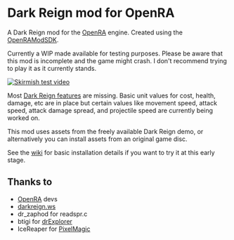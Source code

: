 # Dark Reign mod for OpenRA

A Dark Reign mod for the [OpenRA](https://github.com/OpenRA/OpenRA) engine. Created using the [OpenRAModSDK](https://github.com/OpenRA/OpenRAModSDK).

Currently a WIP made available for testing purposes. Please be aware that this mod is incomplete and the game might crash. I don't recommend trying to play it as it currently stands.

[![Skirmish test video](https://img.youtube.com/vi/oBAMk_LMObc/0.jpg)](https://www.youtube.com/watch?v=oBAMk_LMObc)

Most [Dark Reign features](https://github.com/drogoganor/DarkReign/wiki/Dark-Reign-features) are missing. Basic unit values for cost, health, damage, etc are in place but certain values like movement speed, attack speed, attack damage spread, and projectile speed are currently being worked on.

This mod uses assets from the freely available Dark Reign demo, or alternatively you can install assets from an original game disc.

See the [wiki](https://github.com/drogoganor/DarkReign/wiki) for basic installation details if you want to try it at this early stage.

## Thanks to

* [OpenRA](https://github.com/OpenRA/OpenRA) devs
* [darkreign.ws](http://darkreign.ws/)
* dr_zaphod for readspr.c
* btigi for [drExplorer](https://github.com/btigi/drExplorer)
* IceReaper for [PixelMagic](https://eiveo.net/pixelmagic.html)
